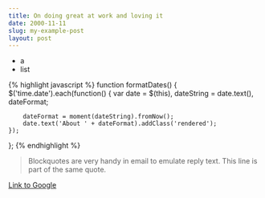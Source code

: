 ```yaml
---
title: On doing great at work and loving it
date: 2000-11-11
slug: my-example-post
layout: post
---
```


- a
- list

<div class="extra">
{% highlight javascript %}
function formatDates() {
    $('time.date').each(function() {
        var date = $(this),
            dateString = date.text(),
            dateFormat;

        dateFormat = moment(dateString).fromNow();
        date.text('About ' + dateFormat).addClass('rendered');
    });
};
{% endhighlight %}
</div>

> Blockquotes are very handy in email to emulate reply text.
> This line is part of the same quote.

[Link to Google](https://www.google.com)